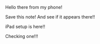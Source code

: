 Hello there from my phone!

Save this note! And see if it appears there!!


iPad setup is here!!

Checking one!!!